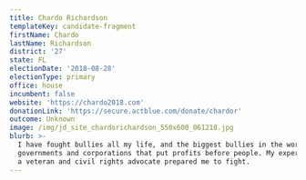 ```yaml
---
title: Chardo Richardson
templateKey: candidate-fragment
firstName: Chardo
lastName: Richardson
district: '27'
state: FL
electionDate: '2018-08-28'
electionType: primary
office: house
incumbent: false
website: 'https://chardo2018.com'
donationLink: 'https://secure.actblue.com/donate/chardor'
outcome: Unknown
image: /img/jd_site_chardorichardson_550x600_061218.jpg
blurb: >-
  I have fought bullies all my life, and the biggest bullies in the world are
  governments and corporations that put profits before people. My experiences as
  a veteran and civil rights advocate prepared me to fight.
---
```


